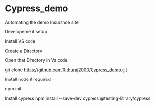 # Cypress_demo
Automating the demo Insurance site


Developement setup


Install VS code 

Create a Directory

Open that Directory in Vs code

git clone https://github.com/Rithuraj2000/Cypress_demo.git

Install node if required

npm init

Install cypress npm install --save-dev cypress @testing-library/cypress
